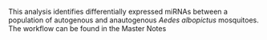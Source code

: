 This analysis identifies differentially expressed miRNAs between a population of autogenous and anautogenous _Aedes albopictus_ mosquitoes. The workflow can be found in the Master Notes 
